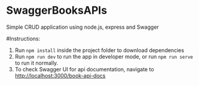 # SwaggerBooksAPIs
Simple CRUD application using node.js, express and Swagger

#Instructions:
1. Run ```npm install``` inside the project folder to download dependencies
2. Run ```npm run dev``` to run the app in developer mode, or run ```npm run serve``` to run it normally.
3. To check Swagger UI for api documentation, navigate to [http://localhost:3000/book-api-docs]()
